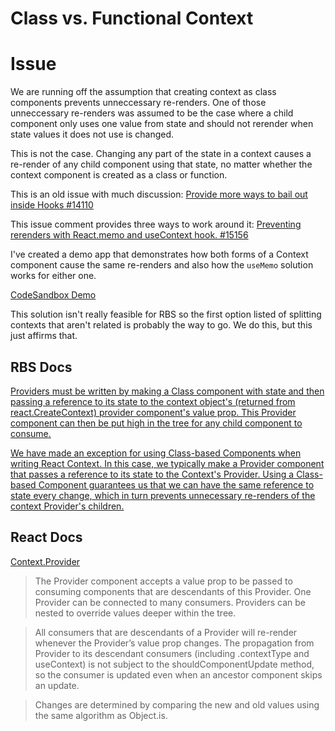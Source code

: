 # Class vs. Functional Context

# Issue

We are running off the assumption that creating context as class components prevents unneccessary re-renders. One of those unneccessary re-renders was assumed to be the case where a child component only uses one value from state and should not rerender when state values it does not use is changed.

This is not the case. Changing any part of the state in a context causes a re-render of any child component using that state, no matter whether the context component is created as a class or function.

This is an old issue with much discussion:
[Provide more ways to bail out inside Hooks #14110](https://github.com/facebook/react/issues/14110)

This issue comment provides three ways to work around it:
[Preventing rerenders with React.memo and useContext hook. #15156](https://github.com/facebook/react/issues/15156#issuecomment-474590693)

I've created a demo app that demonstrates how both forms of a Context component cause the same re-renders and also how the `useMemo` solution works for either one.

[CodeSandbox Demo](https://codesandbox.io/s/flamboyant-cdn-y1knl?file=/README.md)

This solution isn't really feasible for RBS so the first option listed of splitting contexts that aren't related is probably the way to go. We do this, but this just affirms that.

## RBS Docs

[Providers must be written by making a Class component with state and then passing a reference to its state to the context object's (returned from react.CreateContext) provider component's value prop. This Provider component can then be put high in the tree for any child component to consume.](https://github.com/buildcom/react-build-store/tree/main/src/contexts#how-to-use-context)

[We have made an exception for using Class-based Components when writing React Context. In this case, we typically make a Provider component that passes a reference to its state to the Context's Provider. Using a Class-based Component guarantees us that we can have the same reference to state every change, which in turn prevents unnecessary re-renders of the context Provider's children.](https://github.com/buildcom/react-build-store/blob/main/docs/architecture/decisions/0021-usage-of-function-components.md#exceptions)

## React Docs

[Context.Provider](https://reactjs.org/docs/context.html#contextprovider)

> The Provider component accepts a value prop to be passed to consuming components that are descendants of this Provider. One Provider can be connected to many consumers. Providers can be nested to override values deeper within the tree.

> All consumers that are descendants of a Provider will re-render whenever the Provider’s value prop changes. The propagation from Provider to its descendant consumers (including .contextType and useContext) is not subject to the shouldComponentUpdate method, so the consumer is updated even when an ancestor component skips an update.

> Changes are determined by comparing the new and old values using the same algorithm as Object.is.
